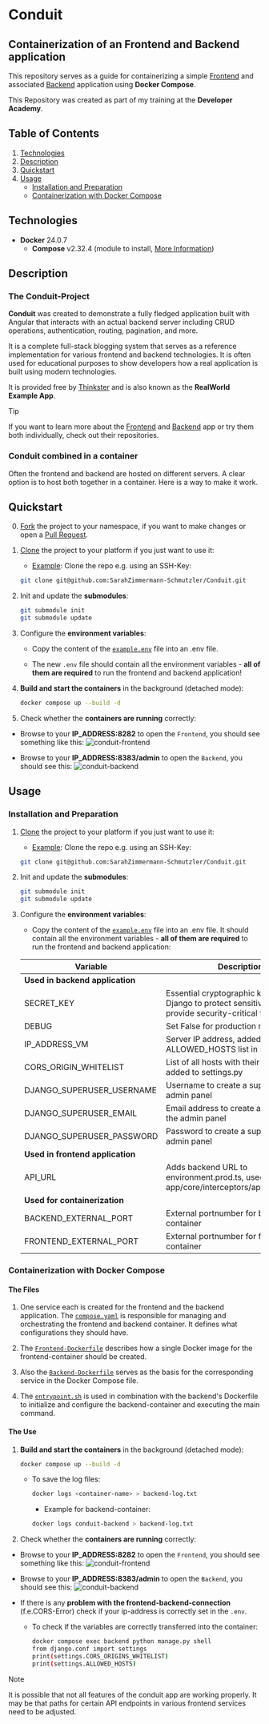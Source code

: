 # Conduit

## Containerization of an Frontend and Backend application

This repository serves as a guide for containerizing a simple [Frontend](https://github.com/SarahZimmermann-Schmutzler/conduit-frontend) and associated [Backend](https://github.com/SarahZimmermann-Schmutzler/conduit-backend) application using **Docker Compose**.  
  
This Repository was created as part of my training at the **Developer Academy**.  

## Table of Contents

1. [Technologies](#technologies)  
1. [Description](#description)
1. [Quickstart](#quickstart)  
1. [Usage](#usage)  
    * [Installation and Preparation](#installation-and-preparation)
    * [Containerization with Docker Compose](#containerization-with-docker-compose)

## Technologies

* **Docker** 24.0.7
  * **Compose** v2.32.4 (module to install, [More Information](https://docs.docker.com/compose/))

## Description

### The Conduit-Project

**Conduit** was created to demonstrate a fully fledged application built with Angular that interacts with an actual backend server including CRUD operations, authentication, routing, pagination, and more.  
  
It is a complete full-stack blogging system that serves as a reference implementation for various frontend and backend technologies. It is often used for educational purposes to show developers how a real application is built using modern technologies.  

It is provided free by [Thinkster](https://thinkster.io/) and is also known as the **RealWorld Example App**.

> [!TIP]
> If you want to learn more about the [Frontend](https://github.com/SarahZimmermann-Schmutzler/conduit-frontend) and [Backend](https://github.com/SarahZimmermann-Schmutzler/conduit-backend) app or try them both individually, check out their repositories.

### Conduit combined in a container

Often the frontend and backend are hosted on different servers. A clear option is to host both together in a container. Here is a way to make it work.
  
## Quickstart

0) [Fork](https://docs.github.com/de/pull-requests/collaborating-with-pull-requests/working-with-forks/fork-a-repo) the project to your namespace, if you want to make changes or open a [Pull Request](https://docs.github.com/de/pull-requests/collaborating-with-pull-requests/proposing-changes-to-your-work-with-pull-requests/about-pull-requests).

1. [Clone](https://docs.github.com/en/repositories/creating-and-managing-repositories/cloning-a-repository) the project to your platform if you just want to use it:
    * <ins>Example</ins>: Clone the repo e.g. using an SSH-Key:  

    ```bash
    git clone git@github.com:SarahZimmermann-Schmutzler/Conduit.git
    ```

1. Init and update the **submodules**:

    ```bash
    git submodule init
    git submodule update
    ```

1. Configure the **environment variables**:
    * Copy the content of the [`example.env`](./example.env) file into an .env file.

    * The new `.env` file should contain all the environment variables - **all of them are required** to run the frontend and backend application!

1. **Build and start the containers** in the background (detached mode):

    ```bash
    docker compose up --build -d
    ```

1. Check whether the **containers are running** correctly:

* Browse to your **IP_ADDRESS:8282** to open the `Frontend`, you should see something like this:
    ![conduit-frontend](./frontend.png)

* Browse to your **IP_ADDRESS:8383/admin** to open the `Backend`, you should see this:
    ![conduit-backend](./backend.png)

## Usage

### Installation and Preparation

1. [Clone](https://docs.github.com/en/repositories/creating-and-managing-repositories/cloning-a-repository) the project to your platform if you just want to use it:
    * <ins>Example</ins>: Clone the repo e.g. using an SSH-Key:  

    ```bash
    git clone git@github.com:SarahZimmermann-Schmutzler/Conduit.git
    ```

1. Init and update the **submodules**:

    ```bash
    git submodule init
    git submodule update
    ```

1. Configure the **environment variables**:
    * Copy the content of the [`example.env`](./example.env) file into an .env file. It should contain all the environment variables - **all of them are required** to run the frontend and backend application:

    | Variable | Description | Type | Default Value |
    | -------- | ----------- | ---- | ------------- |
    | **Used in backend application** | | | |
    | SECRET_KEY | Essential cryptographic key used by Django to protect sensitive data and provide security-critical functionality | string | secret |
    | DEBUG | Set False for production mode | boolean | True |
    | IP_ADDRESS_VM | Server IP address, added to the ALLOWED_HOSTS list in settings.py | string | 127.0.0.1 |
    | CORS_ORIGIN_WHITELIST | List of all hosts with their portnumbers, added to settings.py | string | "127.0.0.1:8282,localhost:8282" |
    | DJANGO_SUPERUSER_USERNAME | Username to create a superuser for the admin panel | string | admin |
    | DJANGO_SUPERUSER_EMAIL | Email address to create a superuser for the admin panel | string | admin@test.de |
    | DJANGO_SUPERUSER_PASSWORD | Password to create a superuser for the admin panel | string | changeMe123 |
    | **Used in frontend application** | | | |
    | API_URL | Adds backend URL to environment.prod.ts, used in app/core/interceptors/api.interceptor.ts | string | http://127.0.0.1:8383/api |
    | **Used for containerization** | | | |
    | BACKEND_EXTERNAL_PORT | External portnumber for backend-container | string | 8383 |
    | FRONTEND_EXTERNAL_PORT | External portnumber for frontend-container | string | 8282 |

### Containerization with Docker Compose

#### The Files

1. One service each is created for the frontend and the backend application. The [`compose.yaml`](./compose.yaml) is responsible for managing and orchestrating the frontend and backend container. It defines what configurations they should have.

1. The [`Frontend-Dockerfile`](https://github.com/SarahZimmermann-Schmutzler/conduit-frontend/blob/master/Dockerfile) describes how a single Docker image for the frontend-container should be created.

1. Also the [`Backend-Dockerfile`](https://github.com/SarahZimmermann-Schmutzler/conduit-backend/blob/master/Dockerfile) serves as the basis for the corresponding service in the Docker Compose file.

1. The [`entrypoint.sh`](https://github.com/SarahZimmermann-Schmutzler/conduit-backend/blob/master/entrypoint.sh) is used in combination with the backend's Dockerfile to initialize and configure the backend-container and executing the main command.

#### The Use

1. **Build and start the containers** in the background (detached mode):

    ```bash
    docker compose up --build -d
    ```

    * To save the log files:

        ```bash
        docker logs <container-name> > backend-log.txt
        ```

        * Example for backend-container:

        ```bash
        docker logs conduit-backend > backend-log.txt
        ```

1. Check whether the **containers are running** correctly:

* Browse to your **IP_ADDRESS:8282** to open the `Frontend`, you should see something like this:
    ![conduit-frontend](./frontend.png)

* Browse to your **IP_ADDRESS:8383/admin** to open the `Backend`, you should see this:
    ![conduit-backend](./backend.png)

* If there is any **problem with the frontend-backend-connection** (f.e.CORS-Error) check if your ip-address is correctly set in the `.env`.

  * To check if the variables are correctly transferred into the container:

    ```bash
    docker compose exec backend python manage.py shell
    from django.conf import settings
    print(settings.CORS_ORIGINS_WHITELIST)
    print(settings.ALLOWED_HOSTS)
    ```

> [!NOTE]
> It is possible that not all features of the conduit app are working properly. It may be that paths for certain API endpoints in various frontend services need to be adjusted.
